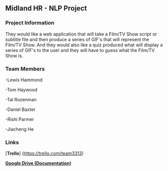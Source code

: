## Midland HR - NLP Project ##
### Project Information ###
They would like a web application that will take a Film/TV Show script or subtitle file and then produce a series of GIF's that will represent the Film/TV Show. And they would also like a quiz produced what will display a series of GIF's to the user and they will have to guess what the Film/TV Show is.


### Team Members ###
-Lewis Hammond


-Tom Haywood


-Tal Rozenman


-Daniel Baxter


-Rishi Parmer


-Jiacheng He


### Links ###
[**Trello**] (https://trello.com/team3313)
				


[**Google Drive (Documentation)**](https://drive.google.com/open?id=0B2wThCZBBrSxUXpvbTRhSUp4T1k)
